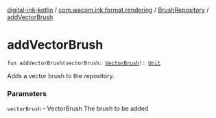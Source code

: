 [digital-ink-kotlin](../../index.md) / [com.wacom.ink.format.rendering](../index.md) / [BrushRepository](index.md) / [addVectorBrush](./add-vector-brush.md)

# addVectorBrush

`fun addVectorBrush(vectorBrush: `[`VectorBrush`](../../com.wacom.ink.rendering/-vector-brush/index.md)`): `[`Unit`](https://kotlinlang.org/api/latest/jvm/stdlib/kotlin/-unit/index.html)

Adds a vector brush to the repository.

### Parameters

`vectorBrush` - VectorBrush The brush to be added